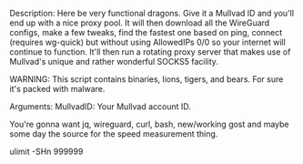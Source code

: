 Description:
Here be very functional dragons. Give it a Mullvad ID and you'll end up with a nice proxy pool.
It will then download all the WireGuard configs, make a few tweaks, find the fastest one based on ping,
connect (requires wg-quick) but without using AllowedIPs 0/0 so your internet will continue to function.
It'll then run a rotating proxy server that makes use of Mullvad's unique and rather wonderful SOCKS5 facility.

WARNING: This script contains binaries, lions, tigers, and bears. For sure it's packed with malware.

Arguments:
  MullvadID: Your Mullvad account ID.


You're gonna want jq, wireguard, curl, bash, new/working gost and maybe some day the source for the speed measurement thing.

ulimit -SHn 999999
